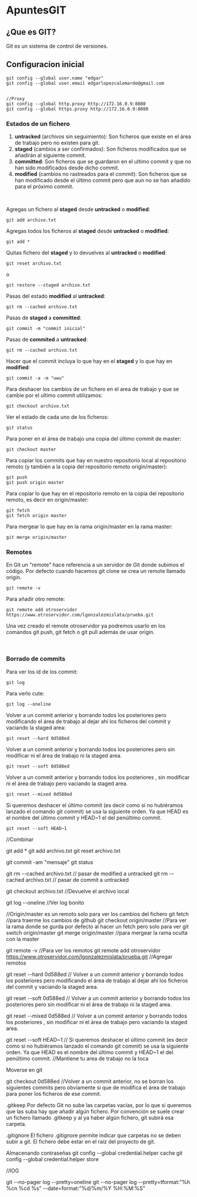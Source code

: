 # ApuntesGIT

## ¿Que es GIT?

Git es un sistema de control de versiones.

## Configuracion inicial
````
git config --global user.name "edgar"
git config --global user.email edgarlopezcalomarde@gmail.com


//Proxy
git config --global http.proxy http://172.16.0.9:8080
git config --global https.proxy http://172.16.0.9:8080
````

### Estados de un fichero

1. **untracked** (archivos sin seguimiento): Son ficheros que existe en el área de trabajo pero no existen para git.
2. **staged** (cambios a ser confirmados): Son ficheros modificados que se añadirán al siguiente commit.
3. **committed**: Son ficheros que se guardaron en el ultimo commit y que no han sido modificados desde dicho commit.
4. **modified** (cambios no rastreados para el commit): Son ficheros que se han modificado desde el último commit pero que aun no se han añadido para el próximo commit.

<br>

Agregas un fichero al **staged** desde **untracked** o **modified**:
````
git add archivo.txt
````

Agregas  todos los ficheros al **staged** desde **untracked** o **modified**:
````
git add *
````

Quitas fichero del **staged** y lo devuelves al  **untracked** o **modified**:
````
git reset archivo.txt
````
o

````
git restore --staged archivo.txt
````

Pasas del estado **modified** al **untracked**:
````
git rm --cached archivo.txt
````


Pasas de **staged** a **committed**:
````
git commit -m "commit inicial" 
````

Pasas de **commited** a **untracked**:
````
git rm --cached archivo.txt
````

Hacer que el commit incluya lo que hay en el **staged** y lo que hay en **modified**:
````
git commit -a -m "uwu"
````

Para deshacer los cambios de un fichero en el area de trabajo y que se cambie por el ultimo commit utilizamos:
````
git checkout archivo.txt
````

Ver el estado de cada uno de los ficheros:
````
git status
````

Para poner en el área de trabajo una copia del último commit de master:

````
git checkout master
````
Para copiar los commits que hay en nuestro repositorio local al repositorio remoto (y también a la copia del repositorio remoto origin/master):

````
git push
git push origin master
````
Para copiar lo que hay en el repositorio remoto en la copia del repositorio remoto, es decir en origin/master:

````
git fetch
git fetch origin master
````

Para mergear lo que hay en la rama origin/master en la rama master:

````
git merge origin/master
````

### Remotes
En Git un "remote" hace referencia a un servidor de Git donde subimos el código. Por defecto cuando hacemos git clone se crea un remote llamado origin. 
````
git remote -v
````

Para añadir otro remote:
````
git remote add otroservidor https://www.otroservidor.com/lgonzalezmislata/prueba.git
````
Una vez creado el remote otroservidor ya podremos usarlo en los comandos git push, git fetch o git pull además de usar origin.

<br>

### Borrado de commits

Para ver los id de los commit:
````
git log
````
Para verlo cute:
````
git log --oneline
````

Volver a un commit anterior y borrando todos los posteriores pero modificando el área de trabajo al dejar ahí los ficheros del commit y vaciando la staged area:
````
git reset --hard 0d588ed
````

Volver a un commit anterior y borrando todos los posteriores pero sin modificar ni el área de trabajo ni la staged area.
````
git reset --soft 0d588ed
````

Volver a un commit anterior y borrando todos los posteriores , sin modificar ni el área de trabajo pero vaciando la staged area.

````
git reset --mixed 0d588ed
````

Si queremos deshacer el último commit (es decir como si no hubiéramos lanzado el comando git commit) se usa la siguiente orden. Ya que HEAD es el nombre del último commit y HEAD~1 el del penúltimo commit.

````
git reset --soft HEAD~1
````


//Combinar

git add *
git add archivo.txt
git reset archivo.txt

git commit -am "mensaje"
git  status


git rm --cached archivo.txt // pasar de modified a untracked
git rm --cached archivo.txt // pasar de commit a untracked


git checkout archivo.txt //Devuelve el archivo local 

git log --oneline //Ver log bonito


//Origin/master es un remoto solo para ver los cambios del fichero
git fetch //para traerme los cambios de github
git checkout origin/master //Para ver la rama donde se gurda por defecto al hacer un fetch pero solo para ver
git switch origin/master 
git merge origin/master //para mergear la rama oculta con la master

git remote -v //Para ver los remotos
git remote add otroservidor https://www.otroservidor.com/lgonzalezmislata/prueba.git //Agregar remotos


git reset --hard 0d588ed // Volver a un commit anterior y borrando todos los posteriores pero modificando el área de trabajo al dejar ahí los ficheros del commit y vaciando la staged area.

git reset --soft 0d588ed //  Volver a un commit anterior y borrando todos los posteriores pero sin modificar ni el área de trabajo ni la staged area.

git reset --mixed 0d588ed // Volver a un commit anterior y borrando todos los posteriores , sin modificar ni el área de trabajo pero vaciando la staged area.

git reset --soft HEAD~1 // Si queremos deshacer el último commit (es decir como si no hubiéramos lanzado el comando git commit) se usa la siguiente orden. Ya que HEAD es el nombre del último commit y HEAD~1 el del penúltimo commit.
//Mantiene tu area de trabajo no la toca


Moverse en git

git checkout 0d588ed //Volver a un commit anterior, no se borran los siguientes commits pero obviamente si que de modifica el área de trabajo para poner los ficheros de ese commit.

.gitkeep
Por defecto Git no sube las carpetas vacías, por lo que si queremos que las suba hay que añadir algún fichero. Por convención se suele crear un fichero llamado .gitkeep y al ya haber algún fichero, git subirá esa carpeta.

.gitignore
El fichero .gitignore permite indicar que carpetas no se deben subir a git. El fichero debe estar en el raíz del proyecto de git.

Almacenando contraseñas
git config --global credential.helper cache
git config --global credential.helper store


//lOG

git --no-pager log --pretty=oneline
git --no-pager log --pretty=tformat:"%h %cn %cd %s" --date=format:"%d/%m/%Y %H:%M:%S"